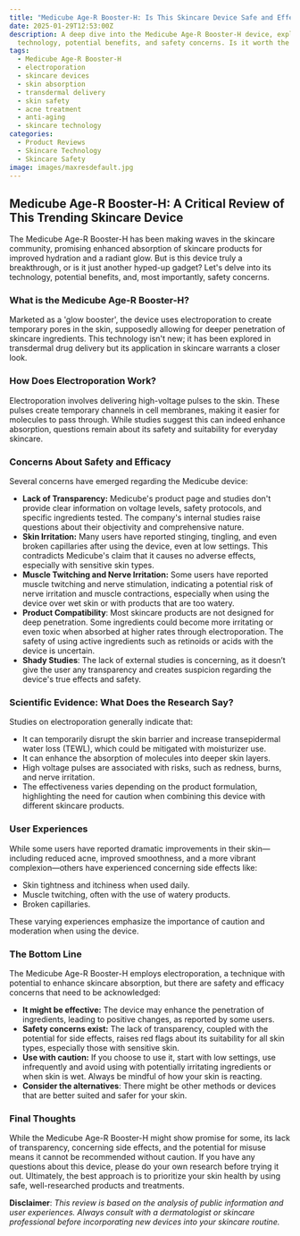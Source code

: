 ```yaml
---
title: "Medicube Age-R Booster-H: Is This Skincare Device Safe and Effective?"
date: 2025-01-29T12:53:00Z
description: A deep dive into the Medicube Age-R Booster-H device, exploring its
  technology, potential benefits, and safety concerns. Is it worth the hype?
tags:
  - Medicube Age-R Booster-H
  - electroporation
  - skincare devices
  - skin absorption
  - transdermal delivery
  - skin safety
  - acne treatment
  - anti-aging
  - skincare technology
categories:
  - Product Reviews
  - Skincare Technology
  - Skincare Safety
image: images/maxresdefault.jpg
---
```

## Medicube Age-R Booster-H: A Critical Review of This Trending Skincare Device

The Medicube Age-R Booster-H has been making waves in the skincare community, promising enhanced absorption of skincare products for improved hydration and a radiant glow. But is this device truly a breakthrough, or is it just another hyped-up gadget? Let's delve into its technology, potential benefits, and, most importantly, safety concerns.

### What is the Medicube Age-R Booster-H?

Marketed as a 'glow booster', the device uses electroporation to create temporary pores in the skin, supposedly allowing for deeper penetration of skincare ingredients. This technology isn't new; it has been explored in transdermal drug delivery but its application in skincare warrants a closer look.

### How Does Electroporation Work?

Electroporation involves delivering high-voltage pulses to the skin. These pulses create temporary channels in cell membranes, making it easier for molecules to pass through. While studies suggest this can indeed enhance absorption, questions remain about its safety and suitability for everyday skincare.

### Concerns About Safety and Efficacy

Several concerns have emerged regarding the Medicube device:

*   **Lack of Transparency:** Medicube's product page and studies don't provide clear information on voltage levels, safety protocols, and specific ingredients tested. The company's internal studies raise questions about their objectivity and comprehensive nature.
*   **Skin Irritation:** Many users have reported stinging, tingling, and even broken capillaries after using the device, even at low settings. This contradicts Medicube's claim that it causes no adverse effects, especially with sensitive skin types.
*  **Muscle Twitching and Nerve Irritation:** Some users have reported muscle twitching and nerve stimulation, indicating a potential risk of nerve irritation and muscle contractions, especially when using the device over wet skin or with products that are too watery.
*   **Product Compatibility**: Most skincare products are not designed for deep penetration. Some ingredients could become more irritating or even toxic when absorbed at higher rates through electroporation. The safety of using active ingredients such as retinoids or acids with the device is uncertain.
* **Shady Studies**: The lack of external studies is concerning, as it doesn’t give the user any transparency and creates suspicion regarding the device's true effects and safety.


### Scientific Evidence: What Does the Research Say?

Studies on electroporation generally indicate that:

*   It can temporarily disrupt the skin barrier and increase transepidermal water loss (TEWL), which could be mitigated with moisturizer use.
*   It can enhance the absorption of molecules into deeper skin layers.
*   High voltage pulses are associated with risks, such as redness, burns, and nerve irritation.
*   The effectiveness varies depending on the product formulation, highlighting the need for caution when combining this device with different skincare products. 

### User Experiences

While some users have reported dramatic improvements in their skin—including reduced acne, improved smoothness, and a more vibrant complexion—others have experienced concerning side effects like:

*   Skin tightness and itchiness when used daily.
*   Muscle twitching, often with the use of watery products.
*   Broken capillaries.

These varying experiences emphasize the importance of caution and moderation when using the device.

### The Bottom Line

The Medicube Age-R Booster-H employs electroporation, a technique with potential to enhance skincare absorption, but there are safety and efficacy concerns that need to be acknowledged:

*   **It might be effective:** The device may enhance the penetration of ingredients, leading to positive changes, as reported by some users.
*   **Safety concerns exist:** The lack of transparency, coupled with the potential for side effects, raises red flags about its suitability for all skin types, especially those with sensitive skin.
*   **Use with caution:** If you choose to use it, start with low settings, use infrequently and avoid using with potentially irritating ingredients or when skin is wet. Always be mindful of how your skin is reacting.
*  **Consider the alternatives**: There might be other methods or devices that are better suited and safer for your skin.





### Final Thoughts

While the Medicube Age-R Booster-H might show promise for some, its lack of transparency, concerning side effects, and the potential for misuse means it cannot be recommended without caution. If you have any questions about this device, please do your own research before trying it out. Ultimately, the best approach is to prioritize your skin health by using safe, well-researched products and treatments.

**Disclaimer**: *This review is based on the analysis of public information and user experiences. Always consult with a dermatologist or skincare professional before incorporating new devices into your skincare routine.*
